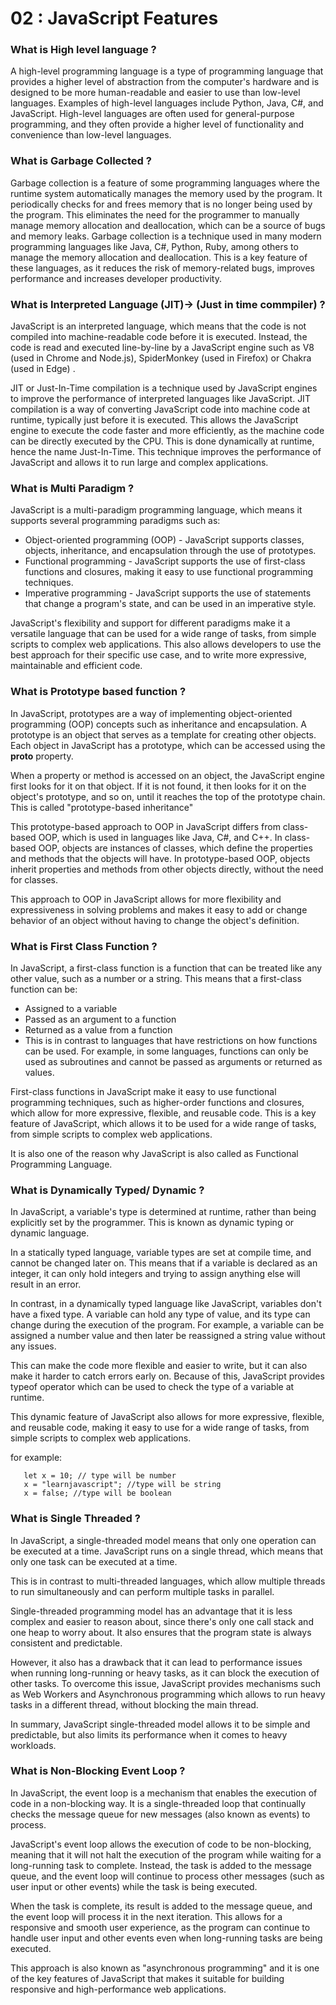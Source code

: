 # 02 : JavaScript Features

### What is High level language ?

A high-level programming language is a type of programming language that provides a higher level of abstraction from the computer's hardware and is designed to be more human-readable and easier to use than low-level languages. Examples of high-level languages include Python, Java, C#, and JavaScript. High-level languages are often used for general-purpose programming, and they often provide a higher level of functionality and convenience than low-level languages.

### What is Garbage Collected ?

Garbage collection is a feature of some programming languages where the runtime system automatically manages the memory used by the program. It periodically checks for and frees memory that is no longer being used by the program. This eliminates the need for the programmer to manually manage memory allocation and deallocation, which can be a source of bugs and memory leaks. Garbage collection is a technique used in many modern programming languages like Java, C#, Python, Ruby, among others to manage the memory allocation and deallocation. This is a key feature of these languages, as it reduces the risk of memory-related bugs, improves performance and increases developer productivity.

### What is Interpreted Language (JIT)-> (Just in time commpiler) ?

JavaScript is an interpreted language, which means that the code is not compiled into machine-readable code before it is executed. Instead, the code is read and executed line-by-line by a JavaScript engine such as V8 (used in Chrome and Node.js), SpiderMonkey (used in Firefox) or Chakra (used in Edge) .

JIT or Just-In-Time compilation is a technique used by JavaScript engines to improve the performance of interpreted languages like JavaScript. JIT compilation is a way of converting JavaScript code into machine code at runtime, typically just before it is executed. This allows the JavaScript engine to execute the code faster and more efficiently, as the machine code can be directly executed by the CPU. This is done dynamically at runtime, hence the name Just-In-Time. This technique improves the performance of JavaScript and allows it to run large and complex applications.

### What is Multi Paradigm ?

JavaScript is a multi-paradigm programming language, which means it supports several programming paradigms such as:

- Object-oriented programming (OOP) - JavaScript supports classes, objects, inheritance, and encapsulation through the use of prototypes.
- Functional programming - JavaScript supports the use of first-class functions and closures, making it easy to use functional programming techniques.
- Imperative programming - JavaScript supports the use of statements that change a program's state, and can be used in an imperative style.

JavaScript's flexibility and support for different paradigms make it a versatile language that can be used for a wide range of tasks, from simple scripts to complex web applications. This also allows developers to use the best approach for their specific use case, and to write more expressive, maintainable and efficient code.

### What is Prototype based function ?

In JavaScript, prototypes are a way of implementing object-oriented programming (OOP) concepts such as inheritance and encapsulation. A prototype is an object that serves as a template for creating other objects. Each object in JavaScript has a prototype, which can be accessed using the **proto** property.

When a property or method is accessed on an object, the JavaScript engine first looks for it on that object. If it is not found, it then looks for it on the object's prototype, and so on, until it reaches the top of the prototype chain. This is called "prototype-based inheritance"

This prototype-based approach to OOP in JavaScript differs from class-based OOP, which is used in languages like Java, C#, and C++. In class-based OOP, objects are instances of classes, which define the properties and methods that the objects will have. In prototype-based OOP, objects inherit properties and methods from other objects directly, without the need for classes.

This approach to OOP in JavaScript allows for more flexibility and expressiveness in solving problems and makes it easy to add or change behavior of an object without having to change the object's definition.

### What is First Class Function ?

In JavaScript, a first-class function is a function that can be treated like any other value, such as a number or a string. This means that a first-class function can be:

- Assigned to a variable
- Passed as an argument to a function
- Returned as a value from a function
- This is in contrast to languages that have restrictions on how functions can be used. For example, in some languages, functions can only be used as subroutines and cannot be passed as arguments or returned as values.

First-class functions in JavaScript make it easy to use functional programming techniques, such as higher-order functions and closures, which allow for more expressive, flexible, and reusable code. This is a key feature of JavaScript, which allows it to be used for a wide range of tasks, from simple scripts to complex web applications.

It is also one of the reason why JavaScript is also called as Functional Programming Language.

### What is Dynamically Typed/ Dynamic ?

In JavaScript, a variable's type is determined at runtime, rather than being explicitly set by the programmer. This is known as dynamic typing or dynamic language.

In a statically typed language, variable types are set at compile time, and cannot be changed later on. This means that if a variable is declared as an integer, it can only hold integers and trying to assign anything else will result in an error.

In contrast, in a dynamically typed language like JavaScript, variables don't have a fixed type. A variable can hold any type of value, and its type can change during the execution of the program. For example, a variable can be assigned a number value and then later be reassigned a string value without any issues.

This can make the code more flexible and easier to write, but it can also make it harder to catch errors early on. Because of this, JavaScript provides typeof operator which can be used to check the type of a variable at runtime.

This dynamic feature of JavaScript also allows for more expressive, flexible, and reusable code, making it easy to use for a wide range of tasks, from simple scripts to complex web applications.

for example:

```
   let x = 10; // type will be number
   x = "learnjavascript"; //type will be string
   x = false; //type will be boolean
```

### What is Single Threaded ?

In JavaScript, a single-threaded model means that only one operation can be executed at a time. JavaScript runs on a single thread, which means that only one task can be executed at a time.

This is in contrast to multi-threaded languages, which allow multiple threads to run simultaneously and can perform multiple tasks in parallel.

Single-threaded programming model has an advantage that it is less complex and easier to reason about, since there's only one call stack and one heap to worry about. It also ensures that the program state is always consistent and predictable.

However, it also has a drawback that it can lead to performance issues when running long-running or heavy tasks, as it can block the execution of other tasks. To overcome this issue, JavaScript provides mechanisms such as Web Workers and Asynchronous programming which allows to run heavy tasks in a different thread, without blocking the main thread.

In summary, JavaScript single-threaded model allows it to be simple and predictable, but also limits its performance when it comes to heavy workloads.

### What is Non-Blocking Event Loop ?

In JavaScript, the event loop is a mechanism that enables the execution of code in a non-blocking way. It is a single-threaded loop that continually checks the message queue for new messages (also known as events) to process.

JavaScript's event loop allows the execution of code to be non-blocking, meaning that it will not halt the execution of the program while waiting for a long-running task to complete. Instead, the task is added to the message queue, and the event loop will continue to process other messages (such as user input or other events) while the task is being executed.

When the task is complete, its result is added to the message queue, and the event loop will process it in the next iteration. This allows for a responsive and smooth user experience, as the program can continue to handle user input and other events even when long-running tasks are being executed.

This approach is also known as "asynchronous programming" and it is one of the key features of JavaScript that makes it suitable for building responsive and high-performance web applications.
